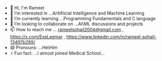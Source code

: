 - 👋 Hi, I'm Rameel
- 👀 I’m interested in ...Aritifiicial Intelligence and Machine Learning
- 🌱 I’m currently learning ...Programming Fundamentals and C language
- 💞️ I’m looking to collaborate on ...AI\ML discussions and projects
- 📫 How to reach me ... rameelsohail2004@gmail.com , https://x.com/ExeLeemar , https://www.linkedin.com/in/rameel-sohail-13497b289/
- 😄 Pronouns: ...He\Him
- ⚡ Fun fact: ...I almost joined Medical School...

<!---
Leemar10/Leemar10 is a ✨ special ✨ repository because its `README.md` (this file) appears on your GitHub profile.
You can click the Preview link to take a look at your changes.
--->
